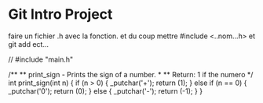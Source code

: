 # Git Intro Project

faire un fichier .h avec la fonction.
et du coup mettre #include <..nom...h>
et git add ect...

// #include "main.h"

/**
 ** print_sign - Prints the sign of a number.
 *
 ** Return: 1 if the numero
 */
int print_sign(int n)
{
        if (n > 0)
        {
                _putchar('+');
                return (1);
        }
        else if (n == 0)
        {
                _putchar('0');
                return (0);
        }
        else
        {
                _putchar('-');
                return (-1);
        }
}
